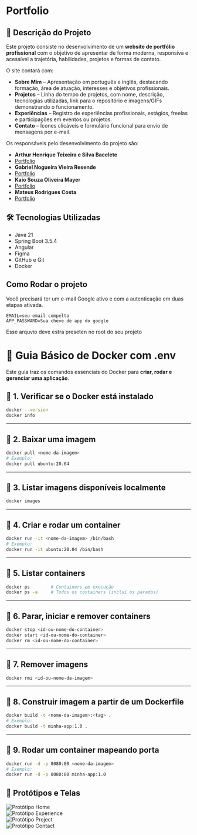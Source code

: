 # Portfolio
## 📖 Descrição do Projeto
Este projeto consiste no desenvolvimento de um **website de portfólio profissional** com o objetivo de apresentar de forma moderna, responsiva e acessível a trajetória, habilidades, projetos e formas de contato. 

O site contará com:  

- **Sobre Mim** – Apresentação em português e inglês, destacando formação, área de atuação, interesses e objetivos profissionais.  
- **Projetos** – Linha do tempo de projetos, com nome, descrição, tecnologias utilizadas, link para o repositório e imagens/GIFs demonstrando o funcionamento.  
- **Experiências** – Registro de experiências profissionais, estágios, freelas e participações em eventos ou projetos.  
- **Contato** – Ícones clicáveis e formulário funcional para envio de mensagens por e-mail.  

Os responsáveis pelo desenvolvimento do projeto são:  
- **Arthur Henrique Teixeira e Silva Bacelete**
- [Portfolio](https://link-que-sera-aberto.com)
- **Gabriel Nogueira Vieira Resende**
- [Portfolio](https://portfolio-blond-kappa-81.vercel.app)
- **Kaio Souza Oliveira Mayer**
- [Portfolio](https://my-portfolio-dev-xi.vercel.app/about)
- **Mateus Rodrigues Costa**
- [Portfolio](https://portifolio-git-main-mateus-projects-b5111fc2.vercel.app)
## 🛠️ Tecnologias Utilizadas
- Java 21
- Spring Boot 3.5.4
- Angular
- Figma
- GitHub e Git
- Docker
## Como Rodar o projeto
  Você precisará ter um e-mail Google ativo e com a autenticação em duas etapas ativada.
  ```.env 
  EMAIL=seu email compelto 
  APP_PASSWARD=Sua cheve de app do google
```
Esse arquvio deve estra preseten no root do seu projeto
# 🐳 Guia Básico de Docker com .env

Este guia traz os comandos essenciais do Docker para **criar, rodar e gerenciar uma aplicação**.
## 📌 1. Verificar se o Docker está instalado
```bash
docker --version
docker info
```

---

## 📌 2. Baixar uma imagem
```bash
docker pull <nome-da-imagem>
# Exemplo:
docker pull ubuntu:20.04
```

---

## 📌 3. Listar imagens disponíveis localmente
```bash
docker images
```

---

## 📌 4. Criar e rodar um container
```bash
docker run -it <nome-da-imagem> /bin/bash
# Exemplo:
docker run -it ubuntu:20.04 /bin/bash
```

---

## 📌 5. Listar containers
```bash
docker ps        # Containers em execução
docker ps -a     # Todos os containers (inclui os parados)
```

---

## 📌 6. Parar, iniciar e remover containers
```bash
docker stop <id-ou-nome-do-container>
docker start <id-ou-nome-do-container>
docker rm <id-ou-nome-do-container>
```

---

## 📌 7. Remover imagens
```bash
docker rmi <id-ou-nome-da-imagem>
```

---

## 📌 8. Construir imagem a partir de um Dockerfile
```bash
docker build -t <nome-da-imagem>:<tag> .
# Exemplo:
docker build -t minha-app:1.0 .
```

---

## 📌 9. Rodar um container mapeando porta
```bash
docker run -d -p 8080:80 <nome-da-imagem>
# Exemplo:
docker run -d -p 8080:80 minha-app:1.0
```

## 🎨 Protótipos e Telas
![Protótipo Home](Img/Home.png)  
![Protótipo Experience](Img/Experience.png)  
![Protótipo Project](Img/Projects.png)  
![Protótipo Contact](Img/Contact.png)  



